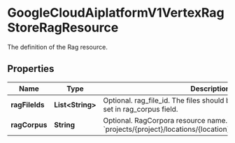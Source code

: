 

# GoogleCloudAiplatformV1VertexRagStoreRagResource

The definition of the Rag resource.

## Properties

| Name | Type | Description | Notes |
|------------ | ------------- | ------------- | -------------|
|**ragFileIds** | **List&lt;String&gt;** | Optional. rag_file_id. The files should be in the same rag_corpus set in rag_corpus field. |  [optional] |
|**ragCorpus** | **String** | Optional. RagCorpora resource name. Format: &#x60;projects/{project}/locations/{location}/ragCorpora/{rag_corpus}&#x60; |  [optional] |



